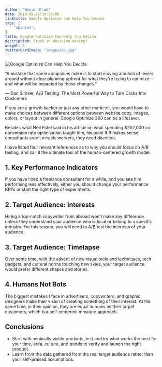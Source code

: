 ```yaml
---
author: "Wasim Ullah"
date: 2019-05-24T10:30:00
linktitle: Google Optimize Can Help You Decide
tags: [
    "opinion",
]
title: Google Optimize Can Help You Decide
description: Stuck in decision making?
weight: 8
twitterCardImage: "images/ab.jpg"
---
```


![Google Optimize Can Help You Decide](/images/ab.jpg)



“A mistake that some companies make is to start moving a bunch of levers around without clear planning upfront for what they're trying to optimize—and what will be impacted by those changes.” 

― Dan Siroker, A/B Testing: The Most Powerful Way to Turn Clicks Into Customers

If you are a growth hacker or just any other marketer, you would have to make choices between different options between website copy, images, colors, or layout in general. Google Optimize 360 can be a lifesaver.

Besides what Neil Patel said in his article on what spending $252,000 on conversion rate optimization taught him, his point # 9 makes sense: consultants aren’t miracle workers, they need direction.

I have listed four relevant references as to why you should focus on A/B testing, and call it the ultimate tool of the human-centered growth model.

## 1. Key Performance Indicators
If you have hired a freelance consultant for a while, and you see him performing less effectively, either you should change your performance KPI's or start the right type of experiments.

## 2. Target Audience: Interests
Hiring a top-notch copywriter from abroad won't make any difference unless they understand your audience who is local or belong to a specific industry. For this reason, you will need to A/B test the interests of your audience.

## 3. Target Audience: Timelapse
Over some time, with the advent of new visual tools and techniques, tech gadgets, and cultural norms touching new skies, your target audience would prefer different shapes and stories.

## 4. Humans Not Bots
The biggest mistakes I face in advertisers, copywriters, and graphic designers make their vision of creating something of their interest. At the same time, in their opinion, they are equal humans as their target customers, which is a self-centered immature approach.

## Conclusions
<ul>
  <li>Start with minimally viable products, test and try what works the best for your time, area, culture, and trends to verify and launch the right product.</li>
  <li>Learn from the data gathered from the real target audience rather than your self-praised assumptions.</li>
</ul>  
